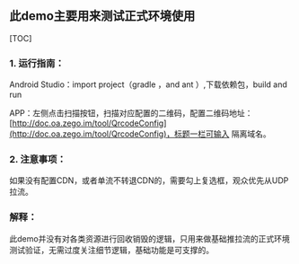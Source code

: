 ##  此demo主要用来测试正式环境使用

[TOC]

###  1. 运行指南：

Android Studio：import  project（gradle ，and ant ）,下载依赖包，build and run 

APP：左侧点击扫描按钮，扫描对应配置的二维码，配置二维码地址：[http://doc.oa.zego.im/tool/QrcodeConfig](http://doc.oa.zego.im/tool/QrcodeConfig)，标题一栏可输入 隔离域名。

###  2. 注意事项：

如果没有配置CDN，或者单流不转退CDN的，需要勾上复选框，观众优先从UDP拉流。

###  解释：
此demo并没有对各类资源进行回收销毁的逻辑，只用来做基础推拉流的正式环境测试验证，无需过度关注细节逻辑，基础功能是可支撑的。